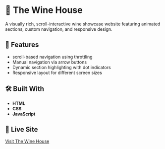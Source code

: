 # 🍷 The Wine House

A visually rich, scroll-interactive wine showcase website featuring animated sections, custom navigation, and responsive design.

## 🚀 Features

- scroll-based navigation using throttling
- Manual navigation via arrow buttons
- Dynamic section highlighting with dot indicators
- Responsive layout for different screen sizes

## 🛠️ Built With

- **HTML**
- **CSS**
- **JavaScript**

## 🔗 Live Site
[Visit The Wine House](https://a-karim2003.github.io/the-wine-house/)

